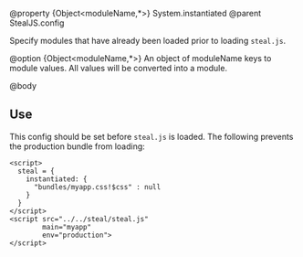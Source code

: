 @property {Object<moduleName,*>} System.instantiated
@parent StealJS.config

Specify modules that have already been loaded prior to loading `steal.js`.

@option {Object<moduleName,*>} An object of moduleName keys to 
module values.  All values will be converted into a module.

@body

## Use

This config should be set before `steal.js` is loaded.  The following
prevents the production bundle from loading:

    <script>
      steal = {
        instantiated: {
          "bundles/myapp.css!$css" : null
        }
      }
    </script>
    <script src="../../steal/steal.js"
            main="myapp"
            env="production">
    </script>
